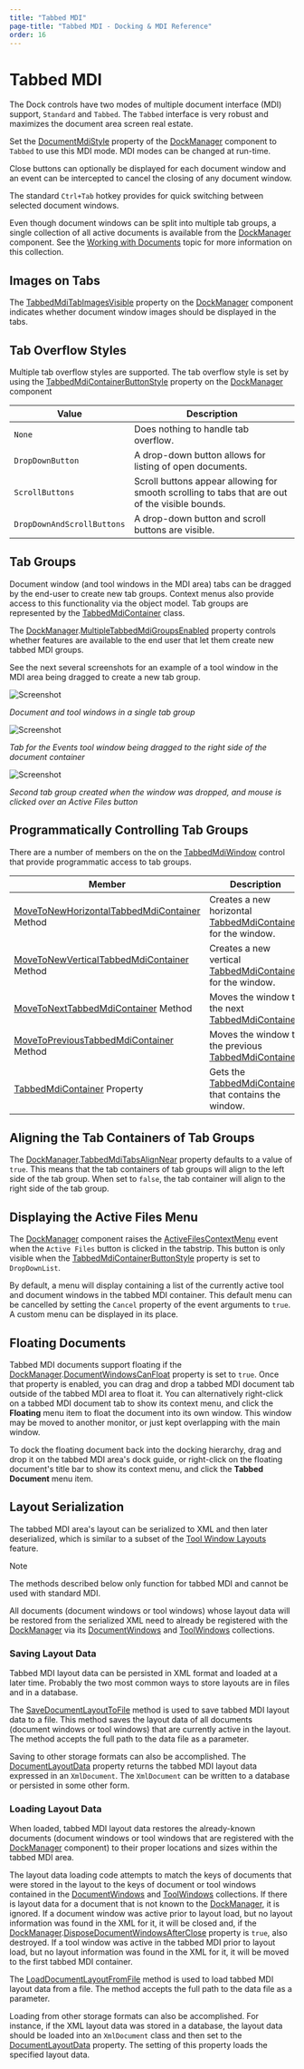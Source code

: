 ```yaml
---
title: "Tabbed MDI"
page-title: "Tabbed MDI - Docking & MDI Reference"
order: 16
---
```

# Tabbed MDI

The Dock controls have two modes of multiple document interface (MDI) support, `Standard` and `Tabbed`.  The `Tabbed` interface is very robust and maximizes the document area screen real estate.

Set the [DocumentMdiStyle](xref:@ActiproUIRoot.Controls.Docking.DockManager.DocumentMdiStyle) property of the [DockManager](xref:@ActiproUIRoot.Controls.Docking.DockManager) component to `Tabbed` to use this MDI mode.  MDI modes can be changed at run-time.

Close buttons can optionally be displayed for each document window and an event can be intercepted to cancel the closing of any document window.

The standard `Ctrl+Tab` hotkey provides for quick switching between selected document windows.

Even though document windows can be split into multiple tab groups, a single collection of all active documents is available from the [DockManager](xref:@ActiproUIRoot.Controls.Docking.DockManager) component.  See the [Working with Documents](working-with-documents.md) topic for more information on this collection.

## Images on Tabs

The [TabbedMdiTabImagesVisible](xref:@ActiproUIRoot.Controls.Docking.DockManager.TabbedMdiTabImagesVisible) property on the [DockManager](xref:@ActiproUIRoot.Controls.Docking.DockManager) component indicates whether document window images should be displayed in the tabs.

## Tab Overflow Styles

Multiple tab overflow styles are supported.  The tab overflow style is set by using the [TabbedMdiContainerButtonStyle](xref:@ActiproUIRoot.Controls.Docking.DockManager.TabbedMdiContainerButtonStyle) property on the [DockManager](xref:@ActiproUIRoot.Controls.Docking.DockManager) component

| Value | Description |
|-----|-----|
| `None` | Does nothing to handle tab overflow. |
| `DropDownButton` | A drop-down button allows for listing of open documents. |
| `ScrollButtons` | Scroll buttons appear allowing for smooth scrolling to tabs that are out of the visible bounds. |
| `DropDownAndScrollButtons` | A drop-down button and scroll buttons are visible. |

## Tab Groups

Document window (and tool windows in the MDI area) tabs can be dragged by the end-user to create new tab groups.  Context menus also provide access to this functionality via the object model.  Tab groups are represented by the [TabbedMdiContainer](xref:@ActiproUIRoot.Controls.Docking.TabbedMdiContainer) class.

The [DockManager](xref:@ActiproUIRoot.Controls.Docking.DockManager).[MultipleTabbedMdiGroupsEnabled](xref:@ActiproUIRoot.Controls.Docking.DockManager.MultipleTabbedMdiGroupsEnabled) property controls whether features are available to the end user that let them create new tabbed MDI groups.

See the next several screenshots for an example of a tool window in the MDI area being dragged to create a new tab group.

![Screenshot](images/dock-controls-tabbed-mdi.gif)

*Document and tool windows in a single tab group*

![Screenshot](images/dock-controls-tabbed-mdi2.gif)

*Tab for the Events tool window being dragged to the right side of the document container*

![Screenshot](images/dock-controls-tabbed-mdi3.gif)

*Second tab group created when the window was dropped, and mouse is clicked over an Active Files button*

## Programmatically Controlling Tab Groups

There are a number of members on the on the [TabbedMdiWindow](xref:@ActiproUIRoot.Controls.Docking.TabbedMdiWindow) control that provide programmatic access to tab groups.

| Member | Description |
|-----|-----|
| [MoveToNewHorizontalTabbedMdiContainer](xref:@ActiproUIRoot.Controls.Docking.TabbedMdiWindow.MoveToNewHorizontalTabbedMdiContainer*) Method | Creates a new horizontal [TabbedMdiContainer](xref:@ActiproUIRoot.Controls.Docking.TabbedMdiContainer) for the window. |
| [MoveToNewVerticalTabbedMdiContainer](xref:@ActiproUIRoot.Controls.Docking.TabbedMdiWindow.MoveToNewVerticalTabbedMdiContainer*) Method | Creates a new vertical [TabbedMdiContainer](xref:@ActiproUIRoot.Controls.Docking.TabbedMdiContainer) for the window. |
| [MoveToNextTabbedMdiContainer](xref:@ActiproUIRoot.Controls.Docking.TabbedMdiWindow.MoveToNextTabbedMdiContainer*) Method | Moves the window to the next [TabbedMdiContainer](xref:@ActiproUIRoot.Controls.Docking.TabbedMdiContainer). |
| [MoveToPreviousTabbedMdiContainer](xref:@ActiproUIRoot.Controls.Docking.TabbedMdiWindow.MoveToPreviousTabbedMdiContainer*) Method | Moves the window to the previous [TabbedMdiContainer](xref:@ActiproUIRoot.Controls.Docking.TabbedMdiContainer). |
| [TabbedMdiContainer](xref:@ActiproUIRoot.Controls.Docking.TabbedMdiWindow.TabbedMdiContainer) Property | Gets the [TabbedMdiContainer](xref:@ActiproUIRoot.Controls.Docking.TabbedMdiContainer) that contains the window. |

## Aligning the Tab Containers of Tab Groups

The [DockManager](xref:@ActiproUIRoot.Controls.Docking.DockManager).[TabbedMdiTabsAlignNear](xref:@ActiproUIRoot.Controls.Docking.DockManager.TabbedMdiTabsAlignNear) property defaults to a value of `true`.  This means that the tab containers of tab groups will align to the left side of the tab group.  When set to `false`, the tab container will align to the right side of the tab group.

## Displaying the Active Files Menu

The [DockManager](xref:@ActiproUIRoot.Controls.Docking.DockManager) component raises the [ActiveFilesContextMenu](xref:@ActiproUIRoot.Controls.Docking.DockManager.ActiveFilesContextMenu) event when the `Active Files` button is clicked in the tabstrip.  This button is only visible when the [TabbedMdiContainerButtonStyle](xref:@ActiproUIRoot.Controls.Docking.DockManager.TabbedMdiContainerButtonStyle) property is set to `DropDownList`.

By default, a menu will display containing a list of the currently active tool and document windows in the tabbed MDI container.  This default menu can be cancelled by setting the `Cancel` property of the event arguments to `true`.  A custom menu can be displayed in its place.

## Floating Documents

Tabbed MDI documents support floating if the [DockManager](xref:@ActiproUIRoot.Controls.Docking.DockManager).[DocumentWindowsCanFloat](xref:@ActiproUIRoot.Controls.Docking.DockManager.DocumentWindowsCanFloat) property is set to `true`.  Once that property is enabled, you can drag and drop a tabbed MDI document tab outside of the tabbed MDI area to float it.  You can alternatively right-click on a tabbed MDI document tab to show its context menu, and click the **Floating** menu item to float the document into its own window.  This window may be moved to another monitor, or just kept overlapping with the main window.

To dock the floating document back into the docking hierarchy, drag and drop it on the tabbed MDI area's dock guide, or right-click on the floating document's title bar to show its context menu, and click the **Tabbed Document** menu item.

## Layout Serialization

The tabbed MDI area's layout can be serialized to XML and then later deserialized, which is similar to a subset of the [Tool Window Layouts](tool-window-layouts.md) feature.

> [!NOTE]
> The methods described below only function for tabbed MDI and cannot be used with standard MDI.

All documents (document windows or tool windows) whose layout data will be restored from the serialized XML need to already be registered with the [DockManager](xref:@ActiproUIRoot.Controls.Docking.DockManager) via its [DocumentWindows](xref:@ActiproUIRoot.Controls.Docking.DockManager.DocumentWindows) and [ToolWindows](xref:@ActiproUIRoot.Controls.Docking.DockManager.ToolWindows) collections.

### Saving Layout Data

Tabbed MDI layout data can be persisted in XML format and loaded at a later time.  Probably the two most common ways to store layouts are in files and in a database.

The [SaveDocumentLayoutToFile](xref:@ActiproUIRoot.Controls.Docking.DockManager.SaveDocumentLayoutToFile*) method is used to save tabbed MDI layout data to a file.  This method saves the layout data of all documents (document windows or tool windows) that are currently active in the layout.  The method accepts the full path to the data file as a parameter.

Saving to other storage formats can also be accomplished.  The [DocumentLayoutData](xref:@ActiproUIRoot.Controls.Docking.DockManager.DocumentLayoutData) property returns the tabbed MDI layout data expressed in an `XmlDocument`.  The `XmlDocument` can be written to a database or persisted in some other form.

### Loading Layout Data

When loaded, tabbed MDI layout data restores the already-known documents (document windows or tool windows that are registered with the [DockManager](xref:@ActiproUIRoot.Controls.Docking.DockManager) component) to their proper locations and sizes within the tabbed MDI area.

The layout data loading code attempts to match the keys of documents that were stored in the layout to the keys of document or tool windows contained in the [DocumentWindows](xref:@ActiproUIRoot.Controls.Docking.DockManager.DocumentWindows) and [ToolWindows](xref:@ActiproUIRoot.Controls.Docking.DockManager.ToolWindows) collections.  If there is layout data for a document that is not known to the [DockManager](xref:@ActiproUIRoot.Controls.Docking.DockManager), it is ignored.  If a document window was active prior to layout load, but no layout information was found in the XML for it, it will be closed and, if the [DockManager](xref:@ActiproUIRoot.Controls.Docking.DockManager).[DisposeDocumentWindowsAfterClose](xref:@ActiproUIRoot.Controls.Docking.DockManager.DisposeDocumentWindowsAfterClose) property is `true`, also destroyed.  If a tool window was active in the tabbed MDI prior to layout load, but no layout information was found in the XML for it, it will be moved to the first tabbed MDI container.

The [LoadDocumentLayoutFromFile](xref:@ActiproUIRoot.Controls.Docking.DockManager.LoadDocumentLayoutFromFile*) method is used to load tabbed MDI layout data from a file.  The method accepts the full path to the data file as a parameter.

Loading from other storage formats can also be accomplished.  For instance, if the XML layout data was stored in a database, the layout data should be loaded into an `XmlDocument` class and then set to the [DocumentLayoutData](xref:@ActiproUIRoot.Controls.Docking.DockManager.DocumentLayoutData) property.  The setting of this property loads the specified layout data.
